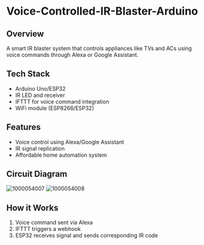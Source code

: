 # Voice-Controlled-IR-Blaster-Arduino

## Overview
A smart IR blaster system that controls appliances like TVs and ACs using voice commands through Alexa or Google Assistant.

## Tech Stack
- Arduino Uno/ESP32
- IR LED and receiver
- IFTTT for voice command integration
- WiFi module (ESP8266/ESP32)

## Features
- Voice control using Alexa/Google Assistant
- IR signal replication
- Affordable home automation system

## Circuit Diagram
![1000054007](https://github.com/user-attachments/assets/fb70de4b-1060-4449-a395-1b0318f6e4da)
![1000054008](https://github.com/user-attachments/assets/cb4fa45d-4622-4862-aa91-e0831ef82dab)




## How it Works
1. Voice command sent via Alexa
2. IFTTT triggers a webhook
3. ESP32 receives signal and sends corresponding IR code
